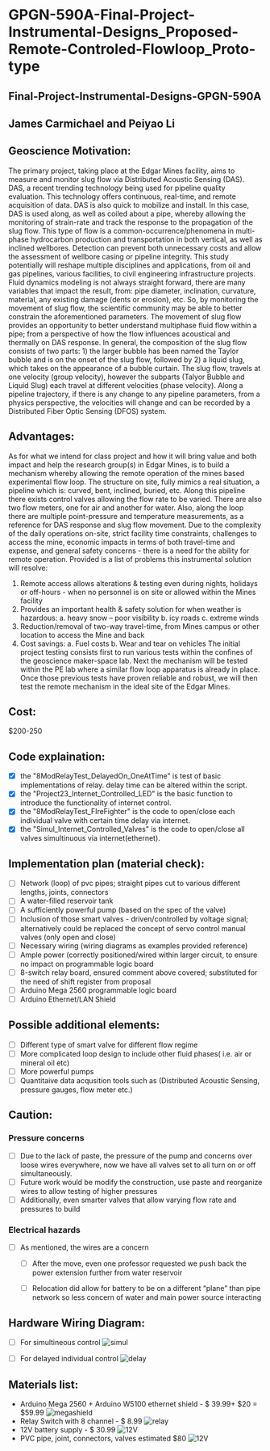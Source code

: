 # GPGN-590A-Final-Project-Instrumental-Designs_Proposed-Remote-Controled-Flowloop_Proto-type
## Final-Project-Instrumental-Designs-GPGN-590A
## James Carmichael and Peiyao Li

## Geoscience Motivation:
The primary project, taking place at the Edgar Mines facility, aims to measure and monitor slug flow via Distributed Acoustic Sensing (DAS). DAS, a recent trending technology being used for pipeline quality evaluation. This technology offers continuous, real-time, and remote acquisition of data.  DAS is also quick to mobilize and install. In this case, DAS is used along, as well as coiled about a pipe, whereby allowing the monitoring of strain-rate and track the response to the propagation of the slug flow. This type of flow is a common-occurrence/phenomena in multi-phase hydrocarbon production and transportation in both vertical, as well as inclined wellbores. Detection can prevent both unnecessary costs and allow the assessment of wellbore casing or pipeline integrity.  This study potentially will reshape multiple disciplines and applications, from oil and gas pipelines, various facilities, to civil engineering infrastructure projects. 
Fluid dynamics modeling is not always straight forward, there are many variables that impact the result, from: pipe diameter, inclination, curvature, material, any existing damage (dents or erosion), etc. So, by monitoring the movement of slug flow, the scientific community may be able to better constrain the aforementioned parameters.  The movement of slug flow provides an opportunity to better understand multiphase fluid flow within a pipe; from a perspective of how the flow influences acoustical and thermally on DAS response. In general, the composition of the slug flow consists of two parts: 1) the larger bubble has been named the Taylor bubble and is on the onset of the slug flow, followed by 2) a liquid slug, which takes on the appearance of a bubble curtain. The slug flow, travels at one velocity (group velocity), however the subparts (Talyor Bubble and Liquid Slug) each travel at different velocities (phase velocity). Along a pipeline trajectory, if there is any change to any pipeline parameters, from a physics perspective, the velocities will change and can be recorded by a Distributed Fiber Optic Sensing (DFOS) system.


## Advantages: 
As for what we intend for class project and how it will bring value and both impact and help the research group(s) in Edgar Mines, is to build a mechanism whereby allowing the remote operation of the mines based experimental flow loop. The structure on site, fully mimics a real situation, a pipeline which is: curved, bent, inclined, buried, etc. Along this pipeline there exists control valves allowing the flow rate to be varied. There are also two flow meters, one for air and another for water. Also, along the loop there are multiple point-pressure and temperature measurements, as a reference for DAS response and slug flow movement. Due to the complexity of the daily operations on-site, strict facility time constraints, challenges to access the mine, economic impacts in terms of both travel-time and expense, and general safety concerns - there is a need for the ability for remote operation. Provided is a list of problems this instrumental solution will resolve: 
1)	Remote access allows alterations & testing even during nights, holidays or off-hours - when no personnel is on site or allowed within the Mines facility
2)	Provides an important health & safety solution for when weather is hazardous: 
a.	heavy snow – poor visibility
b.	icy roads
c.	extreme winds
3)	Reduction/removal of two-way travel-time, from Mines campus or other location to access the Mine and back
4)	Cost savings:
a.	Fuel costs 
b.	Wear and tear on vehicles
The initial project testing consists first to run various tests within the confines of the geoscience maker-space lab. Next the mechanism will be tested within the PE lab where a similar flow loop apparatus is already in place. Once those previous tests have proven reliable and robust, we will then test the remote mechanism in the ideal site of the Edgar Mines.

## Cost: 
$200-250

## Code explaination:
- [x] the "8ModRelayTest_DelayedOn_OneAtTime" is test of basic implementations of relay. delay time can be altered within the script.
- [x] the "Project23_Internet_Controlled_LED" is the basic function to introduce the functionality of internet control.
- [x] the "8ModRelayTest_FIreFighter" is the code to open/close each individual valve with certain time delay via internet.
- [X] the "Simul_Internet_Controlled_Valves" is the code to open/close all valves simultinuous via internet(ethernet).

## Implementation plan (material check):
- [ ] Network (loop) of pvc pipes; straight pipes cut to various different lengths, joints, connectors 
- [ ] A water-filled reservoir tank
- [ ] A sufficiently powerful pump (based on the spec of the valve)
- [ ] Inclusion of those smart valves - driven/controlled by voltage signal; alternatively could be replaced the concept of servo control manual valves (only open and close)
- [ ] Necessary wiring (wiring diagrams as examples provided reference)
- [ ] Ample power (correctly positioned/wired within larger circuit, to ensure no impact on programmable logic board
- [ ] 8-switch relay board, ensured comment above covered; substituted for the need of shift register from proposal 
- [ ] Arduino Mega 2560 programmable logic board
- [ ] Arduino Ethernet/LAN Shield

## Possible additional elements: 
- [ ] Different type of smart valve for different flow regime
- [ ] More complicated loop design to include other fluid phases( i.e. air or mineral oil etc)
- [ ] More powerful pumps
- [ ] Quantitaive data acqusition tools such as (Distributed Acoustic Sensing, pressure gauges, flow meter etc.)

## Caution:
### Pressure concerns
- [ ] Due to the lack of paste, the pressure of the pump and concerns over loose wires everywhere, now we have all valves set to all turn on or off simultaneously.
- [ ] Future work would be modify the construction, use paste and reorganize wires to allow testing of higher pressures
- [ ] Additionally, even smarter valves that allow varying flow rate and pressures to build
### Electrical hazards
- [ ] As mentioned, the wires are a concern
  - [ ] After the move, even one professor requested we push back the power extension further from water reservoir
  - [ ] Relocation did allow for battery to be on a different “plane” than pipe network so less concern of water and main power source interacting



## Hardware Wiring Diagram:
- [ ] For simultineous control
![simul](/../main/simul.JPG)
- [ ] For delayed individual control
![delay](/../main/delay.JPG)



## Materials list:
- Arduino Mega 2560 + Arduino W5100 ethernet shield - $ 39.99+ $20 =  $59.99
![megashield](/../main/Prototype_photos/1.jpg) 
- Relay Switch with 8 channel - $ 8.99
![relay](/../main/Prototype_photos/5.jpg)
- 12V battery supply - $ 30.99
![12V](/../main/Prototype_photos/4.jpg)
- PVC pipe, joint, connectors, valves  estimated $80
![12V](/../main/Prototype_photos/7.jpg)


